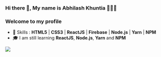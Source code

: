### Hi there 👋, My name is Abhilash Khuntia 🧑🏻‍💻
### Welcome to my profile 



- 🚀 Skills : **HTML5** | **CSS3** | **ReactJS** | **Firebase** | **Node.js** | **Yarn** | **NPM**
- 🎓 I am still learning **ReactJS**, **Node.js**, **Yarn** and **NPM**


<a href="https://github-readme-stats.vercel.app/api?username=abhilashk23&theme=radical&show_icons=true">
  <img align="center" src="https://github-readme-stats.vercel.app/api?username=abhilashk23&theme=radical&show_icons=true" />
</a>

<!-- <a href="https://github-readme-stats.vercel.app/api/top-langs/?username=abhilashk23">
  <img align="center" src="https://github-readme-stats.vercel.app/api/top-langs/?username=abhilashk23" />
</a> -->
